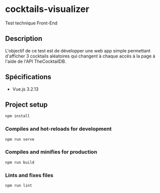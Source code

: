 
# cocktails-visualizer

Test technique Front-End

## Description

L'objectif de ce test est de développer une web app simple permettant
d'afficher 3 cocktails aléatoires qui changent à chaque accès à la page à l'aide
de l'API TheCocktailDB.

## Spécifications

- Vue.js 3.2.13

## Project setup

```bash
npm install
```

### Compiles and hot-reloads for development

```bash
npm run serve
```

### Compiles and minifies for production

```bash
npm run build
```

### Lints and fixes files

```bash
npm run lint
```

